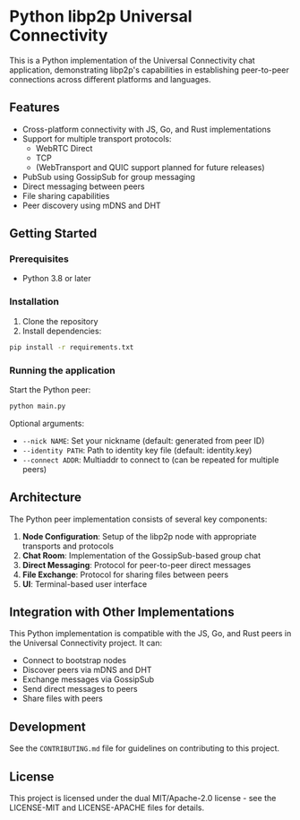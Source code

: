 # Python libp2p Universal Connectivity

This is a Python implementation of the Universal Connectivity chat application, demonstrating libp2p's capabilities in establishing peer-to-peer connections across different platforms and languages.

## Features

- Cross-platform connectivity with JS, Go, and Rust implementations
- Support for multiple transport protocols:
  - WebRTC Direct
  - TCP
  - (WebTransport and QUIC support planned for future releases)
- PubSub using GossipSub for group messaging
- Direct messaging between peers
- File sharing capabilities
- Peer discovery using mDNS and DHT

## Getting Started

### Prerequisites

- Python 3.8 or later

### Installation

1. Clone the repository
2. Install dependencies:

```bash
pip install -r requirements.txt
```

### Running the application

Start the Python peer:

```bash
python main.py
```

Optional arguments:
- `--nick NAME`: Set your nickname (default: generated from peer ID)
- `--identity PATH`: Path to identity key file (default: identity.key)
- `--connect ADDR`: Multiaddr to connect to (can be repeated for multiple peers)

## Architecture

The Python peer implementation consists of several key components:

1. **Node Configuration**: Setup of the libp2p node with appropriate transports and protocols
2. **Chat Room**: Implementation of the GossipSub-based group chat
3. **Direct Messaging**: Protocol for peer-to-peer direct messages
4. **File Exchange**: Protocol for sharing files between peers
5. **UI**: Terminal-based user interface

## Integration with Other Implementations

This Python implementation is compatible with the JS, Go, and Rust peers in the Universal Connectivity project. It can:

- Connect to bootstrap nodes
- Discover peers via mDNS and DHT
- Exchange messages via GossipSub
- Send direct messages to peers
- Share files with peers

## Development

See the `CONTRIBUTING.md` file for guidelines on contributing to this project.

## License

This project is licensed under the dual MIT/Apache-2.0 license - see the LICENSE-MIT and LICENSE-APACHE files for details.